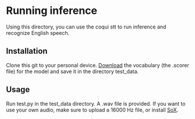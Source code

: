 # Running inference

Using this directory, you can use the coqui stt to run inference and recognize English speech.

## Installation

Clone this git to your personal device.
[Download](https://coqui.ai/english/coqui/v1.0.0-huge-vocab) the vocabulary (the .scorer file) for the model and save it in the directory test_data.

## Usage

Run test.py in the test_data directory. A .wav file is provided. If you want to use your own audio, make sure to upload a 16000 Hz file, or install [SoX](https://sox.sourceforge.net/).